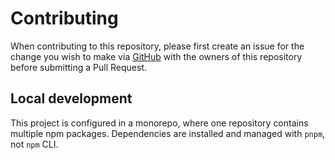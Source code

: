 # Contributing

When contributing to this repository, please first create an issue for the change you wish to make via [GitHub](https://github.com/offensive-vk/offensive-vk.github.io/issue) with the owners of this repository before submitting a Pull Request.

## Local development

This project is configured in a monorepo, where one repository contains multiple npm packages. Dependencies are installed and managed with `pnpm`, not `npm` CLI.
